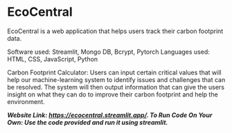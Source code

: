 # EcoCentral
EcoCentral is a web application that helps users track their carbon footprint data. 

Software used: Streamlit, Mongo DB, Bcrypt, Pytorch
Languages used: HTML, CSS, JavaScript, Python

Carbon Footprint Calculator:
Users can input certain critical values that will help our machine-learning system to identify issues and challenges that can be resolved. The system will then output information that can give the users insight on what they can do to improve their carbon footprint and help the environment. 

***Website Link: https://ecocentral.streamlit.app/.
To Run Code On Your Own: Use the code provided and run it using streamlit.***
